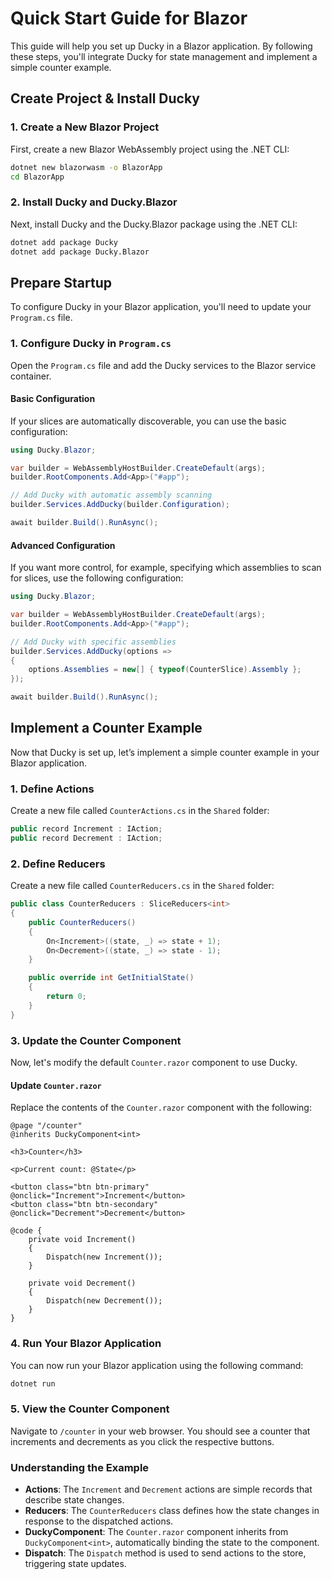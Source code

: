 # Quick Start Guide for Blazor

This guide will help you set up Ducky in a Blazor application. By following these steps, you'll integrate Ducky for state management and implement a simple counter example.

## Create Project & Install Ducky

### 1. Create a New Blazor Project

First, create a new Blazor WebAssembly project using the .NET CLI:

```bash
dotnet new blazorwasm -o BlazorApp
cd BlazorApp
```

### 2. Install Ducky and Ducky.Blazor

Next, install Ducky and the Ducky.Blazor package using the .NET CLI:

```bash
dotnet add package Ducky
dotnet add package Ducky.Blazor
```

## Prepare Startup

To configure Ducky in your Blazor application, you'll need to update your `Program.cs` file.

### 1. Configure Ducky in `Program.cs`

Open the `Program.cs` file and add the Ducky services to the Blazor service container.

#### Basic Configuration

If your slices are automatically discoverable, you can use the basic configuration:

```csharp
using Ducky.Blazor;

var builder = WebAssemblyHostBuilder.CreateDefault(args);
builder.RootComponents.Add<App>("#app");

// Add Ducky with automatic assembly scanning
builder.Services.AddDucky(builder.Configuration);

await builder.Build().RunAsync();
```

#### Advanced Configuration

If you want more control, for example, specifying which assemblies to scan for slices, use the following configuration:

```csharp
using Ducky.Blazor;

var builder = WebAssemblyHostBuilder.CreateDefault(args);
builder.RootComponents.Add<App>("#app");

// Add Ducky with specific assemblies
builder.Services.AddDucky(options =>
{
    options.Assemblies = new[] { typeof(CounterSlice).Assembly };
});

await builder.Build().RunAsync();
```

## Implement a Counter Example

Now that Ducky is set up, let’s implement a simple counter example in your Blazor application.

### 1. Define Actions

Create a new file called `CounterActions.cs` in the `Shared` folder:

```csharp
public record Increment : IAction;
public record Decrement : IAction;
```

### 2. Define Reducers

Create a new file called `CounterReducers.cs` in the `Shared` folder:

```csharp
public class CounterReducers : SliceReducers<int>
{
    public CounterReducers()
    {
        On<Increment>((state, _) => state + 1);
        On<Decrement>((state, _) => state - 1);
    }

    public override int GetInitialState()
    {
        return 0;
    }
}
```

### 3. Update the Counter Component

Now, let's modify the default `Counter.razor` component to use Ducky.

#### Update `Counter.razor`

Replace the contents of the `Counter.razor` component with the following:

```razor
@page "/counter"
@inherits DuckyComponent<int>

<h3>Counter</h3>

<p>Current count: @State</p>

<button class="btn btn-primary" @onclick="Increment">Increment</button>
<button class="btn btn-secondary" @onclick="Decrement">Decrement</button>

@code {
    private void Increment()
    {
        Dispatch(new Increment());
    }

    private void Decrement()
    {
        Dispatch(new Decrement());
    }
}
```

### 4. Run Your Blazor Application

You can now run your Blazor application using the following command:

```bash
dotnet run
```

### 5. View the Counter Component

Navigate to `/counter` in your web browser. You should see a counter that increments and decrements as you click the respective buttons.

### Understanding the Example

- **Actions**: The `Increment` and `Decrement` actions are simple records that describe state changes.
- **Reducers**: The `CounterReducers` class defines how the state changes in response to the dispatched actions.
- **DuckyComponent**: The `Counter.razor` component inherits from `DuckyComponent<int>`, automatically binding the state to the component.
- **Dispatch**: The `Dispatch` method is used to send actions to the store, triggering state updates.
